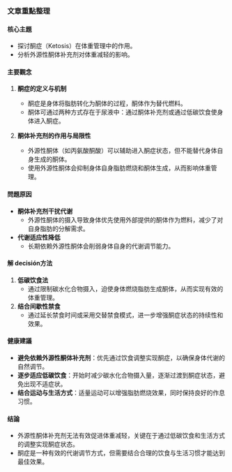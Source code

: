 ### 文章重點整理

#### 核心主題
- 探讨酮症（Ketosis）在体重管理中的作用。
- 分析外源性酮体补充剂对体重减轻的影响。

#### 主要觀念
1. **酮症的定义与机制**  
   - 酮症是身体将脂肪转化为酮体的过程，酮体作为替代燃料。
   - 酮体可通过两种方式存在于尿液中：通过酮体补充剂或通过低碳饮食使身体进入酮症。

2. **酮体补充剂的作用与局限性**  
   - 外源性酮体（如丙氨酸酮酸）可以辅助进入酮症状态，但不能替代身体自身生成的酮体。
   - 使用外源性酮体会抑制身体自身脂肪燃烧和酮体生成，从而影响体重管理。

#### 問題原因
- **酮体补充剂干扰代谢**  
  - 外源性酮体的摄入导致身体优先使用外部提供的酮体作为燃料，减少了对自身脂肪的分解需求。
- **代谢适应性降低**  
  - 长期依赖外源性酮体会削弱身体自身的代谢调节能力。

#### 解 decisión方法
1. **低碳饮食法**  
   - 通过限制碳水化合物摄入，迫使身体燃烧脂肪生成酮体，从而实现有效的体重管理。
2. **结合间歇性禁食**  
   - 通过延长禁食时间或采用交替禁食模式，进一步增强酮症状态的持续性和效果。

#### 健康建議
- **避免依赖外源性酮体补充剂**：优先通过饮食调整实现酮症，以确保身体代谢的自然调节。
- **逐步适应低碳饮食**：开始时减少碳水化合物摄入量，逐渐过渡到酮症状态，避免出现不适症状。
- **结合运动与生活方式**：适量运动可以增强脂肪燃烧效果，同时保持良好的作息习惯。

#### 结論
- 外源性酮体补充剂无法有效促进体重减轻，关键在于通过低碳饮食和生活方式的调整实现酮症状态。
- 酮症是一种有效的代谢调节方式，但需要结合合理的饮食与生活习惯才能达到最佳效果。